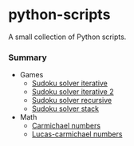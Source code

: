 # python-scripts

A small collection of Python scripts.

### Summary

* Games
    * [Sudoku solver iterative](./Games/sudoku_solver_iterative.py)
    * [Sudoku solver iterative 2](./Games/sudoku_solver_iterative_2.py)
    * [Sudoku solver recursive](./Games/sudoku_solver_recursive.py)
    * [Sudoku solver stack](./Games/sudoku_solver_stack.py)
* Math
    * [Carmichael numbers](./Math/carmichael_numbers.py)
    * [Lucas-carmichael numbers](./Math/lucas-carmichael_numbers.py)
